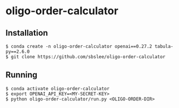 # oligo-order-calculator

## Installation

```
$ conda create -n oligo-order-calculator openai==0.27.2 tabula-py==2.6.0
$ git clone https://github.com/sbslee/oligo-order-calculator
```

## Running 

```
$ conda activate oligo-order-calculator
$ export OPENAI_API_KEY=<MY-SECRET-KEY>
$ python oligo-order-calculator/run.py <OLIGO-ORDER-DIR>
```
